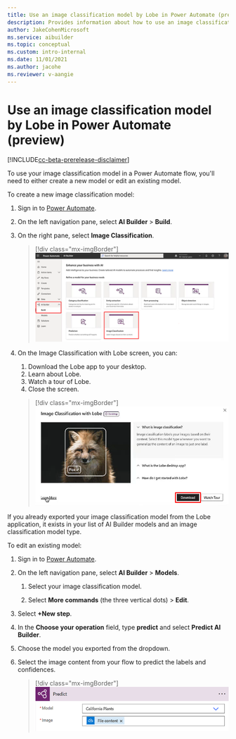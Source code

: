 ```yaml
---
title: Use an image classification model by Lobe in Power Automate (preview) - AI Builder | Microsoft Docs
description: Provides information about how to use an image classification model by Lobe in AI Builder.
author: JakeCohenMicrosoft
ms.service: aibuilder
ms.topic: conceptual
ms.custom: intro-internal
ms.date: 11/01/2021
ms.author: jacohe
ms.reviewer: v-aangie
---
```


# Use an image classification model by Lobe in Power Automate (preview)

[!INCLUDE[cc-beta-prerelease-disclaimer](./includes/cc-beta-prerelease-disclaimer.md)]

To use your image classification model in a Power Automate flow, you'll need to either create a new model or edit an existing model.

To create a new image classification model:

1. Sign in to [Power Automate](https://flow.microsoft.com/).

1. On the left navigation pane, select **AI Builder** > **Build**.

1. On the right pane, select **Image Classification**.

    > [!div class="mx-imgBorder"]
    > ![Screenshot of the Power Automate home screen.](media/image-classificaion-model-in-flow/power-automate-home.png "Power Automate home")

1. On the Image Classification with Lobe screen, you can:
    1. Download the Lobe app to your desktop.
    1. Learn about Lobe.
    1. Watch a tour of Lobe.
    1. Close the screen.

    > [!div class="mx-imgBorder"]
    > ![Screenshot of the Image Classification with Lobe screen.](media/image-classificaion-model-in-flow/image-classification-help.png "Image Classification with Lobe")

If you already exported your image classification model from the Lobe application, it exists in your list of AI Builder models and an image classification model type.

To edit an existing model:

1. Sign in to [Power Automate](https://flow.microsoft.com/).

1. On the left navigation pane, select **AI Builder** > **Models**.
  
    1.  Select your image classification model.

    1. Select **More commands** (the three vertical dots) > **Edit**.

1. Select **+New step**.

1. In the **Choose your operation** field, type **predict** and select **Predict AI Builder**.

1. Choose the model you exported from the dropdown.

1. Select the image content from your flow to predict the labels and confidences.

    > [!div class="mx-imgBorder"]
    > ![Screenshot of the Predict action.](media/image-classificaion-model-in-flow/lobe-predict.png "Predict action")
